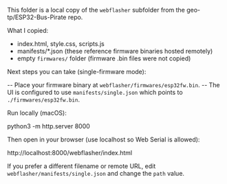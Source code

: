 This folder is a local copy of the `webflasher` subfolder from the geo-tp/ESP32-Bus-Pirate repo.

What I copied:
- index.html, style.css, scripts.js
- manifests/*.json (these reference firmware binaries hosted remotely)
- empty `firmwares/` folder (firmware .bin files were not copied)

Next steps you can take (single-firmware mode):

-- Place your firmware binary at `webflasher/firmwares/esp32fw.bin`.
-- The UI is configured to use `manifests/single.json` which points to `./firmwares/esp32fw.bin`.

Run locally (macOS):

python3 -m http.server 8000

Then open in your browser (use localhost so Web Serial is allowed):

http://localhost:8000/webflasher/index.html

If you prefer a different filename or remote URL, edit `webflasher/manifests/single.json` and change the `path` value.